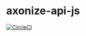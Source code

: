 # axonize-api-js
[![CircleCI](https://circleci.com/gh/axonize/axonize-api-js/tree/master.svg?style=svg)](https://circleci.com/gh/axonize/axonize-api-js/tree/master)
